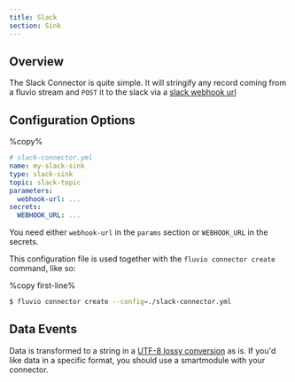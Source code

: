```yaml
---
title: Slack
section: Sink
---
```


## Overview

The Slack Connector is quite simple. It will stringify any record coming from a
fluvio stream and `POST` it to the slack via a [slack webhook url]

[slack webhook url]: https://api.slack.com/messaging/webhooks

## Configuration Options

%copy%
```yaml
# slack-connector.yml
name: my-slack-sink
type: slack-sink
topic: slack-topic
parameters:
  webhook-url: ...
secrets:
  WEBHOOK_URL: ...
```

You need either `webhook-url` in the `params` section or `WEBHOOK_URL` in the
secrets.

This configuration file is used together with the `fluvio connector create` command, like so:

%copy first-line%
```bash
$ fluvio connector create --config=./slack-connector.yml
```

## Data Events

Data is transformed to a string in a [UTF-8 lossy conversion] as is. If you'd like data in a specific format, you should use a smartmodule with your connector.


[UTF-8 lossy conversion]: https://doc.rust-lang.org/std/string/struct.String.html#method.from_utf8_lossy

